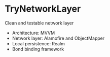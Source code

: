 # TryNetworkLayer

Clean and testable network layer 

+ Architecture: MVVM
+ Network layer: Alamofire and ObjectMapper
+ Local persistence: Realm
+ Bond binding framework

